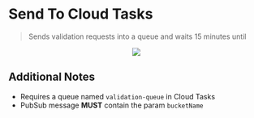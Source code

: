 # Send To Cloud Tasks

> Sends validation requests into a queue and waits 15 minutes until

<p align="center">
  <a href="https://github.com/luan-asym/gcp-test-playground/actions/workflows/deploy-sendtotask.pubsub.yml">
    <img src="https://github.com/luan-asym/gcp-test-playground/actions/workflows/deploy-sendtotask.pubsub.yml/badge.svg">
  </a>
</p>

## Additional Notes

- Requires a queue named `validation-queue` in Cloud Tasks
- PubSub message **MUST** contain the param `bucketName`
